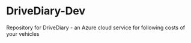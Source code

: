 # DriveDiary-Dev
Repository for DriveDiary - an Azure cloud service for following costs of your vehicles
